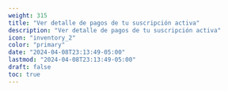 ```yaml
---
weight: 315
title: "Ver detalle de pagos de tu suscripción activa"
description: "Ver detalle de pagos de tu suscripción activa"
icon: "inventory_2"
color: "primary"
date: "2024-04-08T23:13:49-05:00"
lastmod: "2024-04-08T23:13:49-05:00"
draft: false
toc: true
---
```

